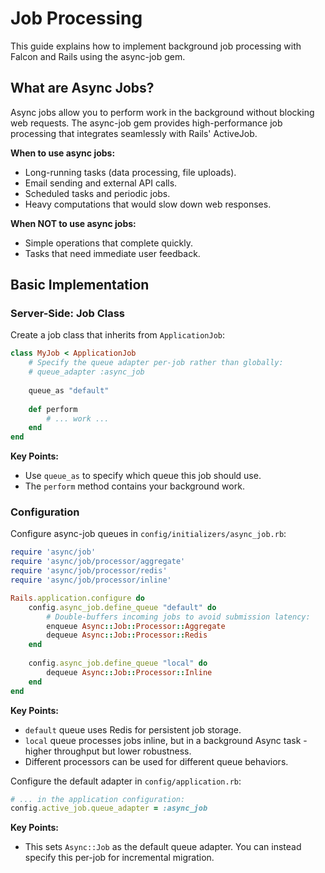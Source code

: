 # Job Processing

This guide explains how to implement background job processing with Falcon and Rails using the async-job gem.

## What are Async Jobs?

Async jobs allow you to perform work in the background without blocking web requests. The async-job gem provides high-performance job processing that integrates seamlessly with Rails' ActiveJob.

**When to use async jobs:**
- Long-running tasks (data processing, file uploads).
- Email sending and external API calls.
- Scheduled tasks and periodic jobs.
- Heavy computations that would slow down web responses.

**When NOT to use async jobs:**
- Simple operations that complete quickly.
- Tasks that need immediate user feedback.

## Basic Implementation

### Server-Side: Job Class

Create a job class that inherits from `ApplicationJob`:

```ruby
class MyJob < ApplicationJob
	# Specify the queue adapter per-job rather than globally:
	# queue_adapter :async_job
	
	queue_as "default"
	
	def perform
		# ... work ...
	end
end
```

**Key Points:**
- Use `queue_as` to specify which queue this job should use.
- The `perform` method contains your background work.

### Configuration

Configure async-job queues in `config/initializers/async_job.rb`:

```ruby
require 'async/job'
require 'async/job/processor/aggregate'
require 'async/job/processor/redis'
require 'async/job/processor/inline'

Rails.application.configure do
	config.async_job.define_queue "default" do
		# Double-buffers incoming jobs to avoid submission latency:
		enqueue Async::Job::Processor::Aggregate
		dequeue Async::Job::Processor::Redis
	end
	
	config.async_job.define_queue "local" do
		dequeue Async::Job::Processor::Inline
	end
end
```

**Key Points:**
- `default` queue uses Redis for persistent job storage.
- `local` queue processes jobs inline, but in a background Async task - higher throughput but lower robustness.
- Different processors can be used for different queue behaviors.

Configure the default adapter in `config/application.rb`:

```ruby
# ... in the application configuration:
config.active_job.queue_adapter = :async_job
```

**Key Points:**
- This sets `Async::Job` as the default queue adapter. You can instead specify this per-job for incremental migration.
